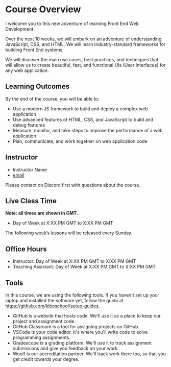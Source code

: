 # Course Overview

I welcome you to this new adventure of learning Front End  Web Development.

Over the next 10 weeks, we will embark on an adventure of understanding JavaScript, CSS, and HTML. We will learn industry-standard frameworks for building Front End systems.  

We will discover the main use cases, best practices, and techniques that will allow us to create beautiful, fast, and functional UIs (User Interfaces) for any web application.

## Learning Outcomes

By the end of the course, you will be able to:

- Use a modern JS framework to build and deploy a complex web application
- Use advanced features of HTML, CSS, and JavaScript to build and debug features
- Measure, monitor, and take steps to improve the performance of a web application
- Plan, communicate, and work together on web application code

## Instructor

- Instructor Name
- [email](mailto:email)

Please contact on Discord first with questions about the course.

## Live Class Time
<!-- UPDATE EACH TERM -->
**Note: all times are shown in GMT.**

- Day of Week at X:XX PM GMT to X:XX PM GMT

The following week’s lessons will be released every Sunday.

## Office Hours
<!-- UPDATE EACH TERM -->
- Instructor: Day of Week at X:XX PM GMT to X:XX PM GMT
- Teaching Assistant: Day of Week at X:XX PM GMT to X:XX PM GMT

## Tools

In this course, we are using the following tools. If you haven't set up your laptop and installed the software yet, follow the guide at https://github.com/kiboschool/setup-guides.

- GitHub is a website that hosts code. We'll use it as a place to keep our project and assignment code.
- GitHub Classroom is a tool for assigning projects on GitHub.
- VSCode is your code editor. It's where you'll write code to solve programming assignments.
- Gradescope is a grading platform. We'll use it to track assignment submissions and give you feedback on your work.
- Woolf is our accreditation partner. We'll track work there too, so that you get credit towards your degree.
